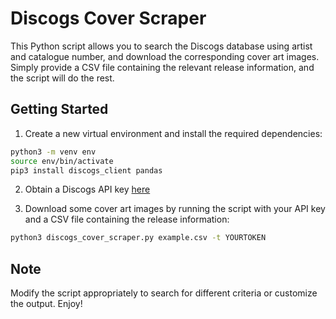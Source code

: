 # Discogs Cover Scraper

This Python script allows you to search the Discogs database using artist and catalogue number, and download 
the corresponding cover art images. Simply provide a CSV file containing the relevant release information, 
and the script will do the rest.

## Getting Started

1. Create a new virtual environment and install the required dependencies:

```bash
python3 -m venv env
source env/bin/activate
pip3 install discogs_client pandas
```

2. Obtain a Discogs API key [here](https://www.discogs.com/settings/developers)

3. Download some cover art images by running the script with your API key and a CSV file containing the release information:

```bash
python3 discogs_cover_scraper.py example.csv -t YOURTOKEN
```

## Note

Modify the script appropriately to search for different criteria or customize the output. Enjoy!
